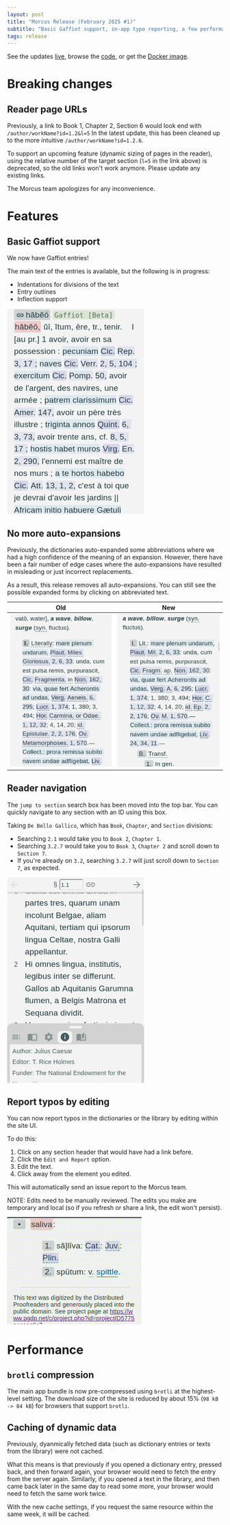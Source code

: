 ```yaml
---
layout: post
title: "Morcus Release (February 2025 #1)"
subtitle: "Basic Gaffiot support, in-app typo reporting, a few performance improvements, and more."
tags: release
---
```


See the updates [live](https://morcus.net), 
browse the [code](https://github.com/nkprasad12/morcus-net/commit/5d698ef11a694a9f98cf56a62a343bbac18e5299), 
or get the [Docker image](https://github.com/nkprasad12/morcus-net/pkgs/container/morcus/356383154?tag=5d698ef11a694a9f98cf56a62a343bbac18e5299).

# Breaking changes

## Reader page URLs

Previously, a link to Book 1, Chapter 2, Section 6 would look end with `/author/workName?id=1.2&l=5`
In the latest update, this has been cleaned up to the more intuitive `/author/workName?id=1.2.6`.

To support an upcoming feature (dynamic sizing of pages in the reader), using the relative number of
the target section (`l=5` in the link above) is deprecated, so the old links won't work anymore. Please
update any existing links.

The Morcus team apologizes for any inconvenience.

# Features

## Basic Gaffiot support

We now have Gaffiot entries!

The main text of the entries is available, but the following is in progress:

- Indentations for divisions of the text
- Entry outlines
- Inflection support

![Example of a Gaffiot entry](/images/2024-02/gaffiot-beta.png)

## No more auto-expansions

Previously, the dictionaries auto-expanded some abbreviations where we had a high confidence of the meaning of an expansion.
However, there have been a fair number of edge cases where the auto-expansions have resulted in misleading or just incorrect
replacements.

As a result, this release removes all auto-expansions. You can still see the possible expanded forms by clicking on
abbreviated text.

| Old                                                                              | New                                                                                   |
| -------------------------------------------------------------------------------- | ------------------------------------------------------------------------------------- |
| ![Old screenshot with expansions.](/images/2024-02/old-dict-with-expansions.png) | ![New screenshow without expansions](/images/2024-02/new-dict-without-expansions.png) |

## Reader navigation

The `jump to section` search box has been moved into the top bar. You can quickly navigate to any section with an ID using this box.

Taking `De Bello Gallico`, which has `Book`, `Chapter`, and `Section` divisions:

- Searching `2.1` would take you to `Book 2`, `Chapter 1`.
- Searching `3.2.7` would take you to `Book 3`, `Chapter 2` and scroll down to `Section 7`.
- If you're already on `3.2`, searching `3.2.7` will just scroll down to `Section 7`, as expected.

![Screenshot showing the new search box](/images/2024-02/reader-search-box.png)

## Report typos by editing

You can now report typos in the dictionaries or the library by editing within the site UI.

To do this:

1. Click on any section header that would have had a link before.
2. Click the `Edit and Report` option.
3. Edit the text.
4. Click away from the element you edited.

This will automatically send an issue report to the Morcus team.

NOTE: Edits need to be manually reviewed. The edits you make are temporary and local (so if you refresh or share a link, the edit won't persist).

![GIF showing the new workflow](/images/2024-02/edit-typo-workflow.gif)

# Performance

## `brotli` compression

The main app bundle is now pre-compressed using `brotli` at the highest-level setting. The download size of the site is reduced by about 15% (`98 kB -> 84 kB`) for browsers that support `brotli`.

## Caching of dynamic data

Previously, dyanmically fetched data (such as dictionary entries or texts from the library) were not cached.

What this means is that previously if you opened a dictionary entry, pressed back, and then forward again, your browser would need
to fetch the entry from the server again. Similarly, if you opened a text in the library, and then came back later in the same day
to read some more, your browser would need to fetch the same work twice.

With the new cache settings, if you request the same resource within the same week, it will be cached.
